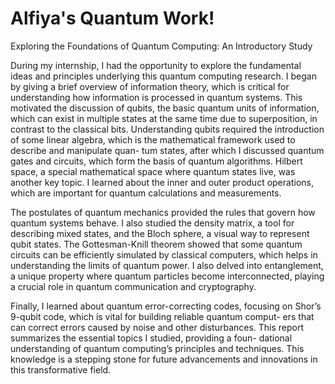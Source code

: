 # Alfiya's Quantum Work!
Exploring the Foundations of Quantum Computing: An Introductory Study

During my internship, I had the
opportunity to explore the fundamental ideas and principles underlying this
quantum computing research.
I began by giving a brief overview of information theory, which is critical
for understanding how information is processed in quantum systems. This
motivated the discussion of qubits, the basic quantum units of information,
which can exist in multiple states at the same time due to superposition, in
contrast to the classical bits.
Understanding qubits required the introduction of some linear algebra,
which is the mathematical framework used to describe and manipulate quan-
tum states, after which I discussed quantum gates and circuits, which form
the basis of quantum algorithms. Hilbert space, a special mathematical space
where quantum states live, was another key topic. I learned about the inner
and outer product operations, which are important for quantum calculations
and measurements.

The postulates of quantum mechanics provided the rules that govern
how quantum systems behave. I also studied the density matrix, a tool
for describing mixed states, and the Bloch sphere, a visual way to represent
qubit states.
The Gottesman-Knill theorem showed that some quantum circuits can be
efficiently simulated by classical computers, which helps in understanding the
limits of quantum power. I also delved into entanglement, a unique property
where quantum particles become interconnected, playing a crucial role in
quantum communication and cryptography.

Finally, I learned about quantum error-correcting codes, focusing on
Shor’s 9-qubit code, which is vital for building reliable quantum comput-
ers that can correct errors caused by noise and other disturbances.
This report summarizes the essential topics I studied, providing a foun-
dational understanding of quantum computing’s principles and techniques.
This knowledge is a stepping stone for future advancements and innovations
in this transformative field.
